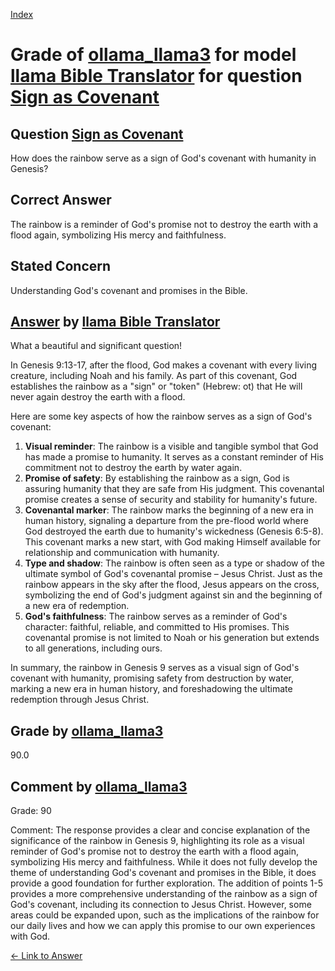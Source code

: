 
[Index](../../../../index.md)
# Grade of [ollama_llama3](../../../grading_models/ollama_llama3.md) for model [llama Bible Translator](../../../answering_models/llama_Bible_Translator.md) for question [Sign as Covenant](../../../questions/Sign_as_Covenant.md)

## Question [Sign as Covenant](../../../questions/Sign_as_Covenant.md)
How does the rainbow serve as a sign of God's covenant with humanity in Genesis?

## Correct Answer
The rainbow is a reminder of God's promise not to destroy the earth with a flood again, symbolizing His mercy and faithfulness.

## Stated Concern
Understanding God's covenant and promises in the Bible.

## [Answer](../Sign_as_Covenant.md) by [llama Bible Translator](../../../answering_models/llama_Bible_Translator.md)
What a beautiful and significant question!

In Genesis 9:13-17, after the flood, God makes a covenant with every living creature, including Noah and his family. As part of this covenant, God establishes the rainbow as a "sign" or "token" (Hebrew: ot) that He will never again destroy the earth with a flood.

Here are some key aspects of how the rainbow serves as a sign of God's covenant:

1. **Visual reminder**: The rainbow is a visible and tangible symbol that God has made a promise to humanity. It serves as a constant reminder of His commitment not to destroy the earth by water again.
2. **Promise of safety**: By establishing the rainbow as a sign, God is assuring humanity that they are safe from His judgment. This covenantal promise creates a sense of security and stability for humanity's future.
3. **Covenantal marker**: The rainbow marks the beginning of a new era in human history, signaling a departure from the pre-flood world where God destroyed the earth due to humanity's wickedness (Genesis 6:5-8). This covenant marks a new start, with God making Himself available for relationship and communication with humanity.
4. **Type and shadow**: The rainbow is often seen as a type or shadow of the ultimate symbol of God's covenantal promise – Jesus Christ. Just as the rainbow appears in the sky after the flood, Jesus appears on the cross, symbolizing the end of God's judgment against sin and the beginning of a new era of redemption.
5. **God's faithfulness**: The rainbow serves as a reminder of God's character: faithful, reliable, and committed to His promises. This covenantal promise is not limited to Noah or his generation but extends to all generations, including ours.

In summary, the rainbow in Genesis 9 serves as a visual sign of God's covenant with humanity, promising safety from destruction by water, marking a new era in human history, and foreshadowing the ultimate redemption through Jesus Christ.

## Grade by [ollama_llama3](../../../grading_models/ollama_llama3.md)
90.0

## Comment by [ollama_llama3](../../../grading_models/ollama_llama3.md)
Grade: 90

Comment: The response provides a clear and concise explanation of the significance of the rainbow in Genesis 9, highlighting its role as a visual reminder of God's promise not to destroy the earth with a flood again, symbolizing His mercy and faithfulness. While it does not fully develop the theme of understanding God's covenant and promises in the Bible, it does provide a good foundation for further exploration. The addition of points 1-5 provides a more comprehensive understanding of the rainbow as a sign of God's covenant, including its connection to Jesus Christ. However, some areas could be expanded upon, such as the implications of the rainbow for our daily lives and how we can apply this promise to our own experiences with God.

[&lt;- Link to Answer](../Sign_as_Covenant.md)

